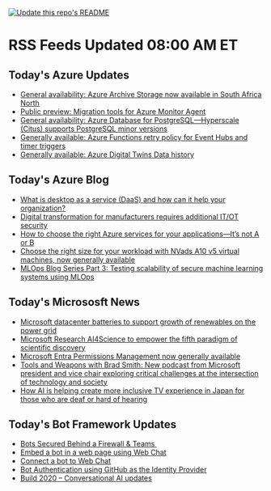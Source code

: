 
<!--
**nanigan/nanigan** is a ✨ _special_ ✨ repository because its `README.md` (this file) appears on your GitHub profile.

Here are some ideas to get you started:

- 🔭 I’m currently working on ...
- 🌱 I’m currently learning ...
- 👯 I’m looking to collaborate on ...
- 🤔 I’m looking for help with ...
- 💬 Ask me about ...
- 📫 How to reach me: ...
- 😄 Pronouns: ...
- ⚡ Fun fact: ...
-->

[![Update this repo's README](https://github.com/nanigan/nanigan/actions/workflows/update.yml/badge.svg)](https://github.com/nanigan/nanigan/actions/workflows/update.yml)

# RSS Feeds Updated 08:00 AM ET

## Today's Azure Updates

<!--START_SECTION:feed-->
* [General availability: Azure Archive Storage now available in South Africa North](https:&#x2F;&#x2F;azure.microsoft.com&#x2F;en-us&#x2F;updates&#x2F;general-availability-azure-archive-storage-now-available-in-south-africa-north&#x2F;)
* [Public preview: Migration tools for Azure Monitor Agent](https:&#x2F;&#x2F;azure.microsoft.com&#x2F;en-us&#x2F;updates&#x2F;public-preview-migration-tools-for-azure-monitor-agent&#x2F;)
* [General availability: Azure Database for PostgreSQL—Hyperscale (Citus) supports PostgreSQL minor versions](https:&#x2F;&#x2F;azure.microsoft.com&#x2F;en-us&#x2F;updates&#x2F;general-availability-azure-database-for-postgresql-hyperscale-citus-supports-postgresql-minor-versions-3&#x2F;)
* [Generally available: Azure Functions retry policy for Event Hubs and timer triggers ](https:&#x2F;&#x2F;azure.microsoft.com&#x2F;en-us&#x2F;updates&#x2F;generally-available-azure-functions-retry-policy-for-event-hubs-and-timer-triggers&#x2F;)
* [Generally available: Azure Digital Twins Data history](https:&#x2F;&#x2F;azure.microsoft.com&#x2F;en-us&#x2F;updates&#x2F;generally-available-azure-digital-twins-data-history&#x2F;)
<!--END_SECTION:feed-->

## Today's Azure Blog

<!--START_SECTION:blog-->
* [What is desktop as a service (DaaS) and how can it help your organization?](https:&#x2F;&#x2F;azure.microsoft.com&#x2F;blog&#x2F;what-is-desktop-as-a-service-daas-and-how-can-it-help-your-organization&#x2F;)
* [Digital transformation for manufacturers requires additional IT&#x2F;OT security](https:&#x2F;&#x2F;azure.microsoft.com&#x2F;blog&#x2F;digital-transformation-for-manufacturers-requires-additional-itot-security&#x2F;)
* [How to choose the right Azure services for your applications—It’s not A or B](https:&#x2F;&#x2F;azure.microsoft.com&#x2F;blog&#x2F;how-to-choose-the-right-azure-services-for-your-applications-it-s-not-a-or-b&#x2F;)
* [Choose the right size for your workload with NVads A10 v5 virtual machines, now generally available](https:&#x2F;&#x2F;azure.microsoft.com&#x2F;blog&#x2F;choose-the-right-size-for-your-workload-with-nvads-a10-v5-virtual-machines-now-generally-available&#x2F;)
* [MLOps Blog Series Part 3: Testing scalability of secure machine learning systems using MLOps](https:&#x2F;&#x2F;azure.microsoft.com&#x2F;blog&#x2F;mlops-blog-series-part-3-testing-scalability-of-secure-machine-learning-systems-using-mlops&#x2F;)
<!--END_SECTION:blog-->

## Today's Micrososft News

<!--START_SECTION:news-->
* [Microsoft datacenter batteries to support growth of renewables on the power grid](https:&#x2F;&#x2F;news.microsoft.com&#x2F;innovation-stories&#x2F;ireland-wind-farm-datacenter-ups&#x2F;)
* [Microsoft Research AI4Science to empower the fifth paradigm of scientific discovery](https:&#x2F;&#x2F;www.microsoft.com&#x2F;en-us&#x2F;research&#x2F;blog&#x2F;ai4science-to-empower-the-fifth-paradigm-of-scientific-discovery&#x2F;)
* [Microsoft Entra Permissions Management now generally available](https:&#x2F;&#x2F;techcommunity.microsoft.com&#x2F;t5&#x2F;microsoft-entra-azure-ad-blog&#x2F;microsoft-entra-permissions-management-is-now-generally&#x2F;ba-p&#x2F;3290630)
* [Tools and Weapons with Brad Smith: New podcast from Microsoft president and vice chair exploring critical challenges at the intersection of technology and society](https:&#x2F;&#x2F;news.microsoft.com&#x2F;tools-and-weapons-podcast&#x2F;)
* [How AI is helping create more inclusive TV experience in Japan for those who are deaf or hard of hearing](https:&#x2F;&#x2F;blogs.microsoft.com&#x2F;accessibility&#x2F;ai-mimi-is-building-inclusive-tv-experiences-for-deaf-and-hard-of-hearing-user-in-japan&#x2F;)
<!--END_SECTION:news-->

## Today's Bot Framework Updates

<!--START_SECTION:bot-->
* [Bots Secured Behind a Firewall &amp; Teams ](https:&#x2F;&#x2F;blog.botframework.com&#x2F;2020&#x2F;11&#x2F;23&#x2F;bots-secured-behind-a-firewall-teams&#x2F;)
* [Embed a bot in a web page using Web Chat](https:&#x2F;&#x2F;blog.botframework.com&#x2F;2020&#x2F;08&#x2F;05&#x2F;embed-a-bot-in-a-website&#x2F;)
* [Connect a bot to Web Chat](https:&#x2F;&#x2F;blog.botframework.com&#x2F;2020&#x2F;06&#x2F;28&#x2F;connect-a-bot-to-web-chat&#x2F;)
* [Bot Authentication using GitHub as the Identity Provider](https:&#x2F;&#x2F;blog.botframework.com&#x2F;2020&#x2F;06&#x2F;22&#x2F;bot-authentication-using-github-as-the-identity-provider&#x2F;)
* [Build 2020 – Conversational AI updates](https:&#x2F;&#x2F;blog.botframework.com&#x2F;2020&#x2F;05&#x2F;19&#x2F;build-2020-conversational-ai-updates&#x2F;)
<!--END_SECTION:bot-->